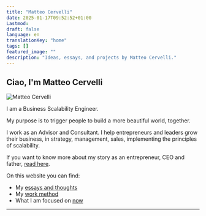 ```yaml
---
title: "Matteo Cervelli"
date: 2025-01-17T09:52:52+01:00
Lastmod: 
draft: false
language: en
translationKey: "home"
tags: []
featured_image: ""
description: "Ideas, essays, and projects by Matteo Cervelli."
---
```

## Ciao, I'm Matteo Cervelli

<article class="home-intro">
    <div class="intro-container">
        <div class="intro-image">
            <img src="/images/profile.jpg" alt="Matteo Cervelli">
        </div>
        <div class="intro-text">
            <p>I am a Business Scalability Engineer.</p>
            <p>My purpose is to trigger people to build a more beautiful world, together.</p>
            <p>I work as an Advisor and Consultant. I help entrepreneurs and leaders grow their business, in strategy, management, sales, implementing the principles of scalability.</p>
            <p>If you want to know more about my story as an entrepreneur, CEO and father, <a href="/en/about">read here</a>.</p>
        </div>
    </div>
</article>

On this website you can find:

- My [essays and thoughts](/en/posts)
- My [work method](/en/work)
- What I am focused on [now](/en/now)

---
